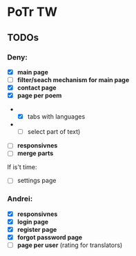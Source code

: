 # PoTr TW
## TODOs 

### Deny:
- [x] **main page**
- [ ] **filter/seach mechanism for main page**
- [x] **contact page**
- [x] **page per poem**
- - [x] tabs with languages
- - [ ] select part of text)
- [ ] **responsivnes**
- [ ] **merge parts**

If is't time:
- [ ] settings page

### Andrei:
- [x] **responsivnes**
- [x] **login page**
- [x] **register page**
- [x] **forgot password page**
- [ ] **page per user** (rating for translators)
